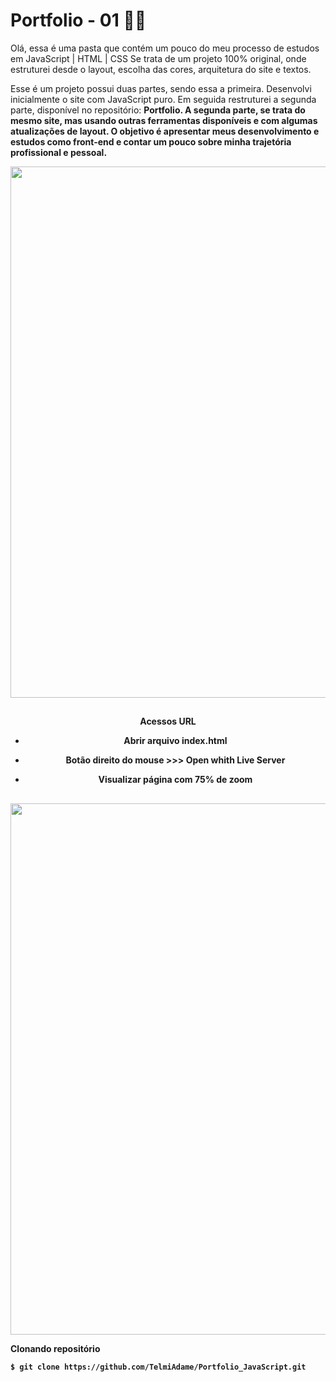 # Portfolio - 01 👩‍💻 

Olá, essa é uma pasta que contém um pouco do meu processo de estudos em JavaScript | HTML | CSS
Se trata de um projeto 100% original, onde estruturei desde o layout, escolha das cores, arquitetura do site e textos.

Esse é um projeto possui duas partes, sendo essa a primeira. Desenvolvi inicialmente o site com JavaScript puro.
Em seguida restruturei a segunda parte, disponível no repositório: <b>Portfolio<b>. 
A segunda parte, se trata do mesmo site, mas usando outras ferramentas disponíveis e com algumas atualizações de layout. 
O objetivo é apresentar meus desenvolvimento e estudos como front-end e contar um pouco sobre minha trajetória profissional e pessoal. 

<div align = "center">
<img src = "https://github.com/TelmiAdame/Portfolio_JavaScript/blob/main/projeto_site/midia/Git-Portfolio-JS.gif" width = "850em">
 
  ##
 
 **Acessos URL**
- Abrir arquivo index.html
- Botão direito do mouse >>> Open whith Live Server
- Visualizar página com 75% de zoom 
 
  ##

<img src = "https://github.com/TelmiAdame/Portfolio_JavaScript/blob/main/projeto_site/midia/img-site.png" width = "850em">
</div>

**Clonando repositório**
```
$ git clone https://github.com/TelmiAdame/Portfolio_JavaScript.git
```
 ##
